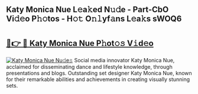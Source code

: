 ## Katy Monica Nue L𝚎a𝚔ed N𝚞𝚍e - Part-CbO Vi𝚍𝚎o P𝚑𝚘tos - H𝚘𝚝 O𝚗𝚕yf𝚊ns L𝚎a𝚔s sWOQ6

# <h2><a href="http://kfagbs.oniu.top/?m=Katy+Monica+Nue">🔗👉 🔴 Katy Monica Nue P𝚑ot𝚘𝚜 V𝚒d𝚎o</a></h2>

[![Katy Monica Nue Nu𝚍e𝚜](https://i.imgur.com/0qMVB7G.gif)](http://kfagbs.oniu.top/?m=Katy+Monica+Nue)
Social media innovator Katy Monica Nue, acclaimed for disseminating dance and lifestyle knowledge, through presentations and blogs. Outstanding set designer Katy Monica Nue, known for their remarkable abilities and achievements in creating visually stunning sets.  
